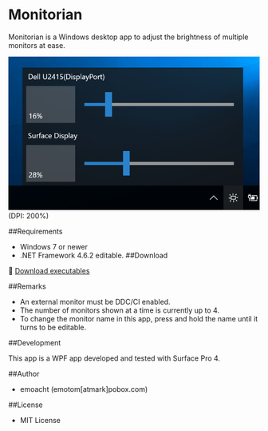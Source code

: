 ﻿Monitorian
==========

Monitorian is a Windows desktop app to adjust the brightness of multiple monitors at ease.

![Screenshot](Images/Screenshot.png)<br>
(DPI: 200%)

##Requirements

 * Windows 7 or newer
 * .NET Framework 4.6.2
editable.
##Download

:floppy_disk: [Download executables](https://github.com/emoacht/Monitorian/releases/download/0.9.5/Monitorian095.zip)

##Remarks

 - An external monitor must be DDC/CI enabled.
 - The number of monitors shown at a time is currently up to 4.
 - To change the monitor name in this app, press and hold the name until it turns to be editable.

##Development

This app is a WPF app developed and tested with Surface Pro 4.

##Author

 - emoacht (emotom[atmark]pobox.com)

##License

 - MIT License
